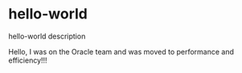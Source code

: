 # hello-world
hello-world description

Hello,  I was on the Oracle team and was moved to performance and efficiency!!!
